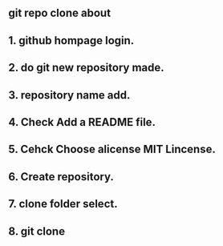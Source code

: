 ## git repo clone about
## 1. github hompage login.
## 2. do git new repository made.
## 3. repository name add.
## 4. Check Add a README file.
## 5. Cehck Choose alicense MIT Lincense.
## 6. Create repository.
## 7. clone folder select.
## 8. git clone <url>

